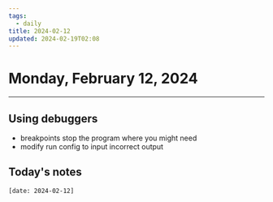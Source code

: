 ```yaml
---
tags:
  - daily
title: 2024-02-12
updated: 2024-02-19T02:08
---
```

# Monday, February 12, 2024
___
## Using debuggers
- breakpoints stop the program where you might need
- modify run config to input incorrect output




## Today's notes
```query
[date: 2024-02-12]
```